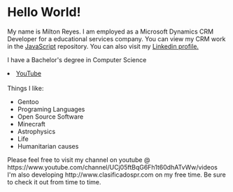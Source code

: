# Hello World!
<p>My name is Milton Reyes. I am employed as a Microsoft Dynamics CRM Developer for a educational services company. You can view my CRM work in the <a href="https://github.com/skynetbot/js">JavaScript</a> repository. You can also visit my <a href="https://pr.linkedin.com/pub/milton-reyes/65/ab4/529">Linkedin profile.</a></p><p>I have a Bachelor's degree in Computer Science
<li><a href="https://www.youtube.com/channel/UCj05ftBqG6Fh1t60dhATvWw/videos">YouTube</a></li>
</ul>
<br>Things I like:
  <ul><li>Gentoo</li><li>Programing Languages</li><li>Open Source Software</li><li>Minecraft</li>
  
  <li>Astrophysics</li>
  <li>Life</li>
  <li>Humanitarian causes</li>
  
  </ul>
<p>Please feel free to visit my channel on youtube @ https://www.youtube.com/channel/UCj05ftBqG6Fh1t60dhATvWw/videos
I'm also developing http://www.clasificadospr.com on my free time. Be sure to check it out from time to time.</p>
